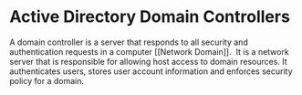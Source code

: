 # Active Directory Domain Controllers 

A domain controller is a server that responds to all security and authentication requests in a computer [[Network Domain]].  It is a network server that is responsible for allowing host access to domain resources. It authenticates users, stores user account information and enforces security policy for a domain.